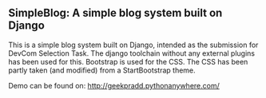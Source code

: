 ## SimpleBlog: A simple blog system built on Django

This is a simple blog system built on Django, intended as the submission for DevCom Selection Task.
The django toolchain without any external plugins has been used for this.
Bootstrap is used for the CSS. The CSS has been partly taken (and modified) from a StartBootstrap theme.

Demo can be found on: http://geekpradd.pythonanywhere.com/
